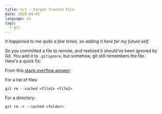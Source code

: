 ```yaml
---
title: Git - Forget Tracked File
date: 2020-04-02
language: en
tags:
  - git
---
```


_It happened to me quite a few times, so adding it here for my future self._

So you committed a file to remote, and realized it should've been ignored by Git. You add it to `.gitignore`, but somehow, git still remembers the file. Here's a quick fix:

From this [stack overflow answer](https://stackoverflow.com/a/1274447):

For a list of files

```shell
git rm --cached <file1> <file2>
```

For a directory:

```shell
git rm -r --cached <folder>
```
